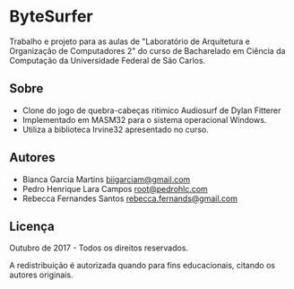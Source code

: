 # ByteSurfer

Trabalho e projeto para as aulas de "Laboratório de Arquitetura e Organização de Computadores 2" do curso de Bacharelado em Ciência da Computação da Universidade Federal de São Carlos.

## Sobre

* Clone do jogo de quebra-cabeças ritimico Audiosurf de Dylan Fitterer
* Implementado em MASM32 para o sistema operacional Windows.
* Utiliza a biblioteca Irvine32 apresentado no curso.

## Autores

* Bianca Garcia Martins <biigarciam@gmail.com>
* Pedro Henrique Lara Campos <root@pedrohlc.com>
* Rebecca Fernandes Santos <rebecca.fernands@gmail.com>

## Licença

Outubro de 2017 - Todos os direitos reservados.

A redistribuição é autorizada quando para fins educacionais, citando os autores originais.
